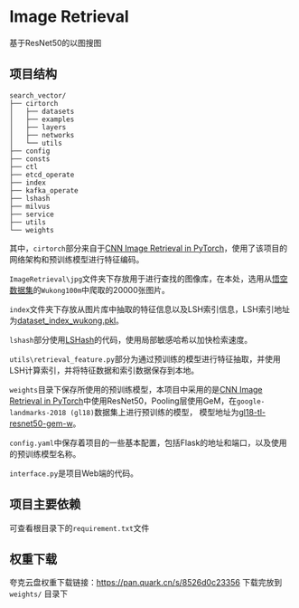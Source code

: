 # Image Retrieval

基于ResNet50的以图搜图

## 项目结构

```shell
search_vector/
├── cirtorch
│   ├── datasets
│   ├── examples
│   ├── layers
│   ├── networks
│   └── utils
├── config
├── consts
├── ctl
├── etcd_operate
├── index
├── kafka_operate
├── lshash
├── milvus
├── service
├── utils
└── weights
```

其中，`cirtorch`部分来自于[CNN Image Retrieval in PyTorch](https://github.com/filipradenovic/cnnimageretrieval-pytorch)，使用了该项目的网络架构和预训练模型进行特征编码。

`ImageRetrieval\jpg`文件夹下存放用于进行查找的图像库，在本处，选用从[悟空数据集](https://wukong-dataset.github.io/wukong-dataset/index.html)的`Wukong100m`中爬取的20000张图片。

`index`文件夹下存放从图片库中抽取的特征信息以及LSH索引信息，LSH索引地址为[dataset_index_wukong.pkl](https://pan.baidu.com/s/1t_BXCGVEO0U_9tVCHnY5pw?pwd=e1fa)。

`lshash`部分使用[LSHash](https://github.com/kayzhu/LSHash)的代码，使用局部敏感哈希以加快检索速度。

`utils\retrieval_feature.py`部分为通过预训练的模型进行特征抽取，并使用LSH计算索引，并将特征数据和索引数据保存到本地。

`weights`目录下保存所使用的预训练模型，本项目中采用的是[CNN Image Retrieval in PyTorch](https://github.com/filipradenovic/cnnimageretrieval-pytorch)中使用ResNet50，Pooling层使用GeM，在`google-landmarks-2018 (gl18)`数据集上进行预训练的模型，
模型地址为[gl18-tl-resnet50-gem-w](http://cmp.felk.cvut.cz/cnnimageretrieval/data/networks/gl18/gl18-tl-resnet50-gem-w-83fdc30.pth)。

`config.yaml`中保存着项目的一些基本配置，包括Flask的地址和端口，以及使用的预训练模型名称。

`interface.py`是项目Web端的代码。

## 项目主要依赖

可查看根目录下的`requirement.txt`文件

## 权重下载

夸克云盘权重下载链接：<https://pan.quark.cn/s/8526d0c23356>
下载完放到 `weights/` 目录下

